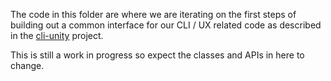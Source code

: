 The code in this folder are where we are iterating on the first steps of building out a common interface for our
CLI / UX related code as described in the [cli-unity](https://github.com/chef/chef-cli-unity#step-3-develop-ux-api-and-common-library) project.

This is still a work in progress so expect the classes and APIs in here to change.
